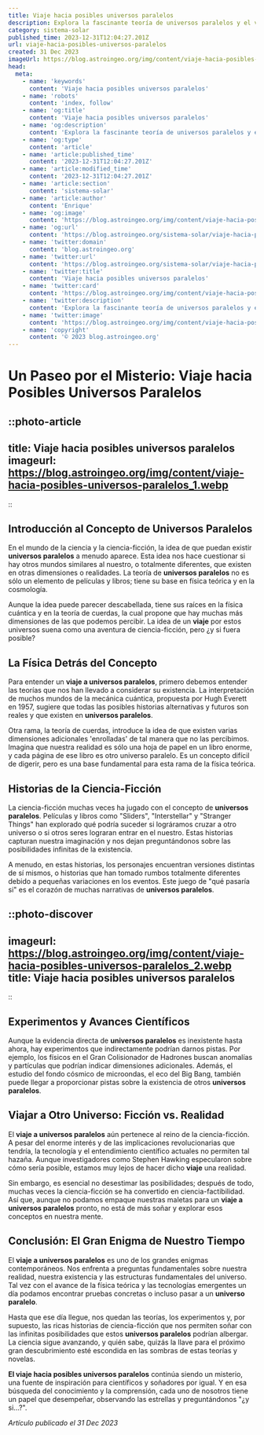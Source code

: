 ```yaml
---
title: Viaje hacia posibles universos paralelos
description: Explora la fascinante teoría de universos paralelos y el viaje científico hacia realidades alternas en cosmología moderna. ¡Aventúrate ya!
category: sistema-solar
published_time: 2023-12-31T12:04:27.201Z
url: viaje-hacia-posibles-universos-paralelos
created: 31 Dec 2023
imageUrl: https://blog.astroingeo.org/img/content/viaje-hacia-posibles-universos-paralelos_1.webp
head:
  meta:
    - name: 'keywords'
      content: 'Viaje hacia posibles universos paralelos'
    - name: 'robots'
      content: 'index, follow'
    - name: 'og:title'
      content: 'Viaje hacia posibles universos paralelos'
    - name: 'og:description'
      content: 'Explora la fascinante teoría de universos paralelos y el viaje científico hacia realidades alternas en cosmología moderna. ¡Aventúrate ya!'
    - name: 'og:type'
      content: 'article'
    - name: 'article:published_time'
      content: '2023-12-31T12:04:27.201Z'
    - name: 'article:modified_time'
      content: '2023-12-31T12:04:27.201Z'
    - name: 'article:section'
      content: 'sistema-solar'
    - name: 'article:author'
      content: 'Enrique'
    - name: 'og:image'
      content: 'https://blog.astroingeo.org/img/content/viaje-hacia-posibles-universos-paralelos_1.webp'
    - name: 'og:url'
      content: 'https://blog.astroingeo.org/sistema-solar/viaje-hacia-posibles-universos-paralelos'
    - name: 'twitter:domain'
      content: 'blog.astroingeo.org'
    - name: 'twitter:url'
      content: 'https://blog.astroingeo.org/sistema-solar/viaje-hacia-posibles-universos-paralelos'
    - name: 'twitter:title'
      content: 'Viaje hacia posibles universos paralelos'
    - name: 'twitter:card'
      content: 'https://blog.astroingeo.org/img/content/viaje-hacia-posibles-universos-paralelos_1.webp'
    - name: 'twitter:description'
      content: 'Explora la fascinante teoría de universos paralelos y el viaje científico hacia realidades alternas en cosmología moderna. ¡Aventúrate ya!'
    - name: 'twitter:image'
      content: 'https://blog.astroingeo.org/img/content/viaje-hacia-posibles-universos-paralelos_1.webp'
    - name: 'copyright'
      content: '© 2023 blog.astroingeo.org'
---
```

# Un Paseo por el Misterio: Viaje hacia Posibles Universos Paralelos

::photo-article
---
title: Viaje hacia posibles universos paralelos
imageurl: https://blog.astroingeo.org/img/content/viaje-hacia-posibles-universos-paralelos_1.webp
---
::

## Introducción al Concepto de Universos Paralelos

En el mundo de la ciencia y la ciencia-ficción, la idea de que puedan existir **universos paralelos** a menudo aparece. Esta idea nos hace cuestionar si hay otros mundos similares al nuestro, o totalmente diferentes, que existen en otras dimensiones o realidades. La teoría de **universos paralelos** no es sólo un elemento de películas y libros; tiene su base en física teórica y en la cosmología.

Aunque la idea puede parecer descabellada, tiene sus raíces en la física cuántica y en la teoría de cuerdas, la cual propone que hay muchas más dimensiones de las que podemos percibir. La idea de un **viaje** por estos universos suena como una aventura de ciencia-ficción, pero ¿y si fuera posible?

## La Física Detrás del Concepto

Para entender un **viaje a universos paralelos**, primero debemos entender las teorías que nos han llevado a considerar su existencia. La interpretación de muchos mundos de la mecánica cuántica, propuesta por Hugh Everett en 1957, sugiere que todas las posibles historias alternativas y futuros son reales y que existen en **universos paralelos**.

Otra rama, la teoría de cuerdas, introduce la idea de que existen varias dimensiones adicionales 'enrolladas' de tal manera que no las percibimos. Imagina que nuestra realidad es sólo una hoja de papel en un libro enorme, y cada página de ese libro es otro universo paralelo. Es un concepto difícil de digerir, pero es una base fundamental para esta rama de la física teórica.

## Historias de la Ciencia-Ficción

La ciencia-ficción muchas veces ha jugado con el concepto de **universos paralelos**. Películas y libros como "Sliders", "Interstellar" y "Stranger Things" han explorado qué podría suceder si lográramos cruzar a otro universo o si otros seres lograran entrar en el nuestro. Estas historias capturan nuestra imaginación y nos dejan preguntándonos sobre las posibilidades infinitas de la existencia.

A menudo, en estas historias, los personajes encuentran versiones distintas de sí mismos, o historias que han tomado rumbos totalmente diferentes debido a pequeñas variaciones en los eventos. Este juego de "qué pasaría si" es el corazón de muchas narrativas de **universos paralelos**.


::photo-discover
---
imageurl: https://blog.astroingeo.org/img/content/viaje-hacia-posibles-universos-paralelos_2.webp
title: Viaje hacia posibles universos paralelos
---
::

## Experimentos y Avances Científicos

Aunque la evidencia directa de **universos paralelos** es inexistente hasta ahora, hay experimentos que indirectamente podrían darnos pistas. Por ejemplo, los físicos en el Gran Colisionador de Hadrones buscan anomalías y partículas que podrían indicar dimensiones adicionales. Además, el estudio del fondo cósmico de microondas, el eco del Big Bang, también puede llegar a proporcionar pistas sobre la existencia de otros **universos paralelos**.

## Viajar a Otro Universo: Ficción vs. Realidad

El **viaje a universos paralelos** aún pertenece al reino de la ciencia-ficción. A pesar del enorme interés y de las implicaciones revolucionarias que tendría, la tecnología y el entendimiento científico actuales no permiten tal hazaña. Aunque investigadores como Stephen Hawking especularon sobre cómo sería posible, estamos muy lejos de hacer dicho **viaje** una realidad.

Sin embargo, es esencial no desestimar las posibilidades; después de todo, muchas veces la ciencia-ficción se ha convertido en ciencia-factibilidad. Así que, aunque no podamos empaque nuestras maletas para un **viaje a universos paralelos** pronto, no está de más soñar y explorar esos conceptos en nuestra mente.

## Conclusión: El Gran Enigma de Nuestro Tiempo

El **viaje a universos paralelos** es uno de los grandes enigmas contemporáneos. Nos enfrenta a preguntas fundamentales sobre nuestra realidad, nuestra existencia y las estructuras fundamentales del universo. Tal vez con el avance de la física teórica y las tecnologías emergentes un día podamos encontrar pruebas concretas o incluso pasar a un **universo paralelo**.

Hasta que ese día llegue, nos quedan las teorías, los experimentos y, por supuesto, las ricas historias de ciencia-ficción que nos permiten soñar con las infinitas posibilidades que estos **universos paralelos** podrían albergar. La ciencia sigue avanzando, y quién sabe, quizás la llave para el próximo gran descubrimiento esté escondida en las sombras de estas teorías y novelas.

**El viaje hacia posibles universos paralelos** continúa siendo un misterio, una fuente de inspiración para científicos y soñadores por igual. Y en esa búsqueda del conocimiento y la comprensión, cada uno de nosotros tiene un papel que desempeñar, observando las estrellas y preguntándonos "¿y si...?".

_Artículo publicado el 31 Dec 2023_